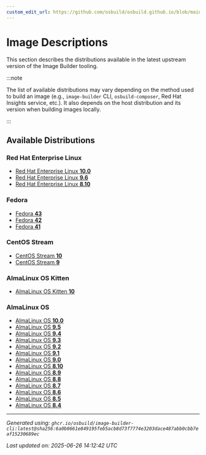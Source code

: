 ```yaml
---
custom_edit_url: https://github.com/osbuild/osbuild.github.io/blob/main/scripts/pull_image_descriptions.py
---
```


# Image Descriptions

<!--
[//]: # ( DO NOT MODIFY THIS FILE! )
[//]: # ( This content is generated by `scripts/pull_image_descriptions.py` )
[//]: # ( Generated on: 2025-06-26 14:12:42 UTC )
-->

This section describes the distributions available in the latest upstream version of the Image Builder tooling.

:::note

The list of available distributions may vary depending on the method used to build an image (e.g., `image-builder` CLI, `osbuild-composer`, Red Hat Insights service, etc.). It also depends on the host distribution and its version when building images locally.

:::

## Available Distributions

### Red Hat Enterprise Linux

- [Red Hat Enterprise Linux **10.0**](./00-rhel-10.0/index.md)
- [Red Hat Enterprise Linux **9.6**](./01-rhel-9.6/index.md)
- [Red Hat Enterprise Linux **8.10**](./02-rhel-8.10/index.md)

### Fedora

- [Fedora **43**](./03-fedora-43/index.md)
- [Fedora **42**](./04-fedora-42/index.md)
- [Fedora **41**](./05-fedora-41/index.md)

### CentOS Stream

- [CentOS Stream **10**](./06-centos-10/index.md)
- [CentOS Stream **9**](./07-centos-9/index.md)

### AlmaLinux OS Kitten

- [AlmaLinux OS Kitten **10**](./08-almalinux_kitten-10/index.md)

### AlmaLinux OS

- [AlmaLinux OS **10.0**](./09-almalinux-10.0/index.md)
- [AlmaLinux OS **9.5**](./10-almalinux-9.5/index.md)
- [AlmaLinux OS **9.4**](./11-almalinux-9.4/index.md)
- [AlmaLinux OS **9.3**](./12-almalinux-9.3/index.md)
- [AlmaLinux OS **9.2**](./13-almalinux-9.2/index.md)
- [AlmaLinux OS **9.1**](./14-almalinux-9.1/index.md)
- [AlmaLinux OS **9.0**](./15-almalinux-9.0/index.md)
- [AlmaLinux OS **8.10**](./16-almalinux-8.10/index.md)
- [AlmaLinux OS **8.9**](./17-almalinux-8.9/index.md)
- [AlmaLinux OS **8.8**](./18-almalinux-8.8/index.md)
- [AlmaLinux OS **8.7**](./19-almalinux-8.7/index.md)
- [AlmaLinux OS **8.6**](./20-almalinux-8.6/index.md)
- [AlmaLinux OS **8.5**](./21-almalinux-8.5/index.md)
- [AlmaLinux OS **8.4**](./22-almalinux-8.4/index.md)


---
*Generated using: `ghcr.io/osbuild/image-builder-cli:latest@sha256:6a0b0661e849195feb5acb8d73f7774e3203dace487abb0cbb7eaf15230689ec`*

*Last updated on: 2025-06-26 14:12:42 UTC*

